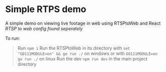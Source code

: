 # Simple RTPS demo

A simple demo on viewing live footage in web using RTSPtoWeb and React
*RTSP to web config found seperately*

To run:
 > Run `npm i`
 > Run the RTSPtoWeb in its directory with `set "GO111MODULE=on" && go run ./` on windows or with `GO111MODULE=on go run ./` on linux
 > Run the dev  `npm run dev` in the main project directory
